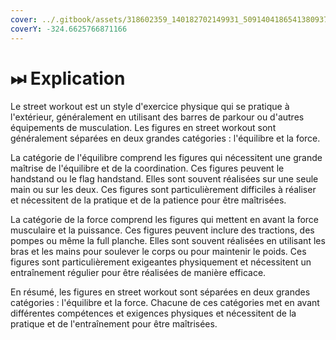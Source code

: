 ```yaml
---
cover: ../.gitbook/assets/318602359_140182702149931_5091404186541380937_n.jpg
coverY: -324.6625766871166
---
```


# ⏭ Explication

Le street workout est un style d'exercice physique qui se pratique à l'extérieur, généralement en utilisant des barres de parkour ou d'autres équipements de musculation. Les figures en street workout sont généralement séparées en deux grandes catégories : l'équilibre et la force.

La catégorie de l'équilibre comprend les figures qui nécessitent une grande maîtrise de l'équilibre et de la coordination. Ces figures peuvent le handstand ou le flag handstand. Elles sont souvent réalisées sur une seule main ou sur les deux. Ces figures sont particulièrement difficiles à réaliser et nécessitent de la pratique et de la patience pour être maîtrisées.

La catégorie de la force comprend les figures qui mettent en avant la force musculaire et la puissance. Ces figures peuvent inclure des tractions, des pompes ou même la full planche. Elles sont souvent réalisées en utilisant les bras et les mains pour soulever le corps ou pour maintenir le poids. Ces figures sont particulièrement exigeantes physiquement et nécessitent un entraînement régulier pour être réalisées de manière efficace.

En résumé, les figures en street workout sont séparées en deux grandes catégories : l'équilibre et la force. Chacune de ces catégories met en avant différentes compétences et exigences physiques et nécessitent de la pratique et de l'entraînement pour être maîtrisées.

